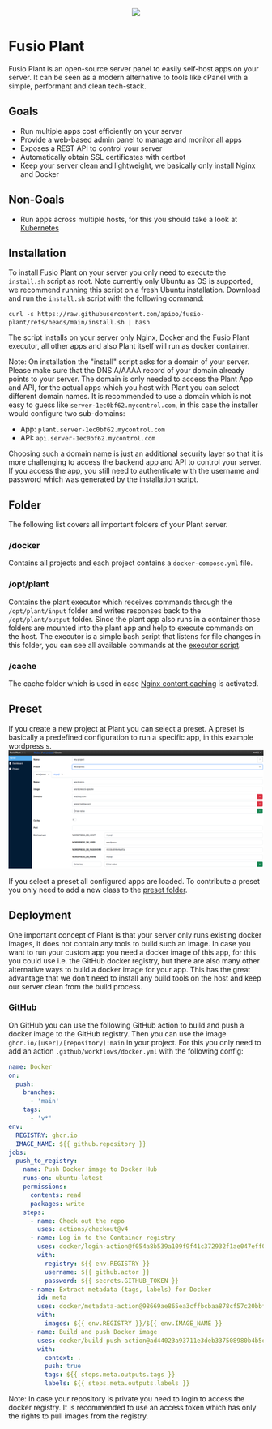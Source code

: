 
<p align="center">
    <a href="https://www.fusio-project.org/" target="_blank"><img src="https://www.fusio-project.org/img/fusio_64px.png"></a>
</p>

# Fusio Plant

Fusio Plant is an open-source server panel to easily self-host apps on your server.
It can be seen as a modern alternative to tools like cPanel with a simple,
performant and clean tech-stack.

## Goals

* Run multiple apps cost efficiently on your server
* Provide a web-based admin panel to manage and monitor all apps
* Exposes a REST API to control your server
* Automatically obtain SSL certificates with certbot
* Keep your server clean and lightweight, we basically only install Nginx and Docker

## Non-Goals

* Run apps across multiple hosts, for this you should take a look at [Kubernetes](https://kubernetes.io/)

## Installation

To install Fusio Plant on your server you only need to execute the `install.sh` script as root.
Note currently only Ubuntu as OS is supported, we recommend running this script on a fresh Ubuntu
installation. Download and run the `install.sh` script with the following command:

```
curl -s https://raw.githubusercontent.com/apioo/fusio-plant/refs/heads/main/install.sh | bash
```

The script installs on your server only Nginx, Docker and the Fusio Plant executor, all other
apps and also Plant itself will run as docker container.

Note: On installation the "install" script asks for a domain of your server. Please make sure
that the DNS A/AAAA record of your domain already points to your server. The domain is only needed
to access the Plant App and API, for the actual apps which you host with Plant you can select
different domain names. It is recommended to use a domain which is not easy to guess
like `server-1ec0bf62.mycontrol.com`, in this case the installer would configure two sub-domains:

* App: `plant.server-1ec0bf62.mycontrol.com`
* API: `api.server-1ec0bf62.mycontrol.com`

Choosing such a domain name is just an additional security layer so that it is more challenging to
access the backend app and API to control your server. If you access the app, you still need to
authenticate with the username and password which was generated by the installation script.

## Folder

The following list covers all important folders of your Plant server.

### /docker

Contains all projects and each project contains a `docker-compose.yml` file.

### /opt/plant

Contains the plant executor which receives commands through the `/opt/plant/input` folder and
writes responses back to the `/opt/plant/output` folder. Since the plant app also runs in a
container those folders are mounted into the plant app and help to execute commands on the
host. The executor is a simple bash script that listens for file changes in this folder,
you can see all available commands at the [executor script](./bash/executor.sh).

### /cache

The cache folder which is used in case [Nginx content caching](https://docs.nginx.com/nginx/admin-guide/content-cache/content-caching/)
is activated. 

## Preset

If you create a new project at Plant you can select a preset. A preset is basically a predefined
configuration to run a specific app, in this example wordpress s.
![preset](./resources/static/project_new.png)

If you select a preset all configured apps are loaded. To contribute a preset you only need to add
a new class to the [preset folder](https://github.com/apioo/fusio-plant/tree/main/src/Preset).

## Deployment

One important concept of Plant is that your server only runs existing docker images, it does not
contain any tools to build such an image. In case you want to run your custom app you need a docker
image of this app, for this you could use i.e. the GitHub docker registry, but there are also many
other alternative ways to build a docker image for your app. This has the great advantage that we
don't need to install any build tools on the host and keep our server clean from the build process.

### GitHub

On GitHub you can use the following GitHub action to build and push a docker image
to the GitHub registry. Then you can use the image `ghcr.io/[user]/[repository]:main` in your project.
For this you only need to add an action `.github/workflows/docker.yml` with the following config:

```yaml
name: Docker
on:
  push:
    branches:
      - 'main'
    tags:
      - 'v*'
env:
  REGISTRY: ghcr.io
  IMAGE_NAME: ${{ github.repository }}
jobs:
  push_to_registry:
    name: Push Docker image to Docker Hub
    runs-on: ubuntu-latest
    permissions:
      contents: read
      packages: write
    steps:
      - name: Check out the repo
        uses: actions/checkout@v4
      - name: Log in to the Container registry
        uses: docker/login-action@f054a8b539a109f9f41c372932f1ae047eff08c9
        with:
          registry: ${{ env.REGISTRY }}
          username: ${{ github.actor }}
          password: ${{ secrets.GITHUB_TOKEN }}
      - name: Extract metadata (tags, labels) for Docker
        id: meta
        uses: docker/metadata-action@98669ae865ea3cffbcbaa878cf57c20bbf1c6c38
        with:
          images: ${{ env.REGISTRY }}/${{ env.IMAGE_NAME }}
      - name: Build and push Docker image
        uses: docker/build-push-action@ad44023a93711e3deb337508980b4b5e9bcdc5dc
        with:
          context: .
          push: true
          tags: ${{ steps.meta.outputs.tags }}
          labels: ${{ steps.meta.outputs.labels }}
```

Note: In case your repository is private you need to login to access the docker registry.
It is recommended to use an access token which has only the rights to pull images from
the registry.

